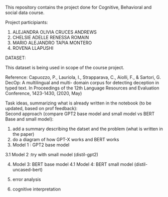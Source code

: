 This repository contains the project done for Cognitive, Behavioral and social data course. 

Project participiants:

1. ALEJANDRA OLIVIA CRUCES ANDREWS
2. CHELSIE ADELLE RENESSA ROMAIN
3. MARIO ALEJANDRO TAPIA MONTERO
4. ROVENA LLAPUSHI

DATASET:

This dataset is being used in scope of the course project. 


Reference: Capuozzo, P., Lauriola, I., Strapparava, C., Aiolli, F., & Sartori, G. DecOp: A multilingual and multi-
domain corpus for detecting deception in typed text. In Proceedings of the 12th Language Resources and Evaluation Conference, 1423-1430, (2020, May)



Task ideas, summarizing what is already written in the notebook (to be updated, based on prof feedback):   
Second approach (compare GPT2 base model and small model vs BERT Base and small model):

1. add a summary describing the datset and the problem (what is written in the paper)
2. do a diagram of how GPT-X works and BERT works
3. Model 1 : GPT2 base model
   
3.1 Model 2 :try with small model (distil-gpt2) 
   
4. Model 3: BERT base model
4.1 Model 4: BERT small model (distil-uncased-bert)
   
5. error analysis  
6. cognitive interpretation
